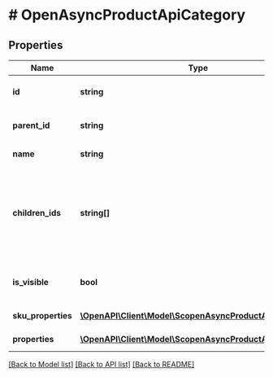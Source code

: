 # # OpenAsyncProductApiCategory

## Properties

Name | Type | Description | Notes
------------ | ------------- | ------------- | -------------
**id** | **string** | Индентификатор категории на AliExpress | [optional]
**parent_id** | **string** | Идентификатор категории более высокого уровня | [optional]
**name** | **string** | Название категории | [optional]
**children_ids** | **string[]** | Идентификаторы дочерних категорий. Если массив пуст, это категория самого низкого уровня. В ней можно создать товар. | [optional]
**is_visible** | **bool** | Является ли категория активной на AliExpress. | [optional]
**sku_properties** | [**\OpenAPI\Client\Model\ScopenAsyncProductApiProperty[]**](ScopenAsyncProductApiProperty.md) | Атрибуты артикула (SKU). | [optional]
**properties** | [**\OpenAPI\Client\Model\ScopenAsyncProductApiProperty[]**](ScopenAsyncProductApiProperty.md) | Атрибуты категории. | [optional]

[[Back to Model list]](../../README.md#models) [[Back to API list]](../../README.md#endpoints) [[Back to README]](../../README.md)
